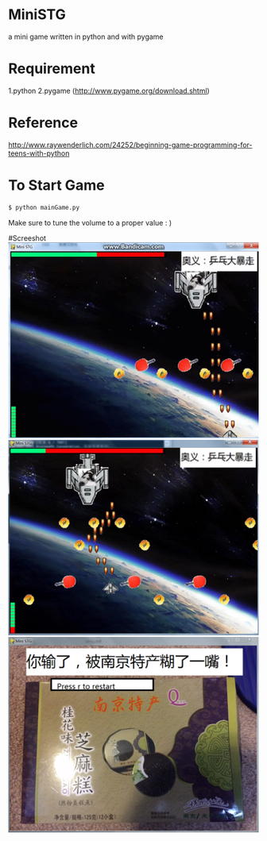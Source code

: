# MiniSTG
a mini game written in python and with pygame
# Requirement
1.python
2.pygame (http://www.pygame.org/download.shtml)
# Reference
http://www.raywenderlich.com/24252/beginning-game-programming-for-teens-with-python
# To Start Game
  
```bash
$ python mainGame.py
```
Make sure to tune the volume to a proper value : )

#Screeshot
![demo](resources/demo.gif)
![](resources/demo1.png)
![](resources/demo2.png)
